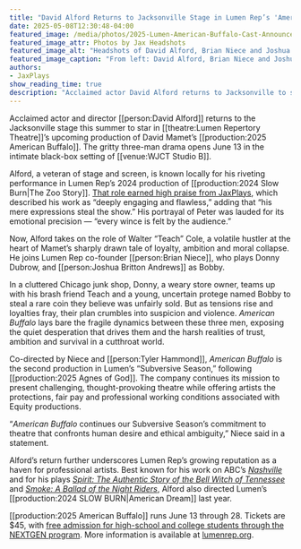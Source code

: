 ```yaml
---
title: "David Alford Returns to Jacksonville Stage in Lumen Rep’s 'American Buffalo'"
date: 2025-05-08T12:30:48-04:00
featured_image: /media/photos/2025-Lumen-American-Buffalo-Cast-Announcement.webp
featured_image_attr: Photos by Jax Headshots
featured_image_alt: "Headshots of David Alford, Brian Niece and Joshua Britton Andrews in black shirts against light backgrounds, framed against a dark textured backdrop with the American Buffalo logo."
featured_image_caption: "From left: David Alford, Brian Niece and Joshua Britton Andrews lead the cast of *American Buffalo* at Lumen Repertory Theatre."
authors: 
- JaxPlays
show_reading_time: true
description: "Acclaimed actor David Alford returns to Jacksonville to star in Lumen Repertory Theatre's production of David Mamet's American Buffalo, opening June 13."
---
```

Acclaimed actor and director [[person:David Alford]] returns to the Jacksonville stage this summer to star in [[theatre:Lumen Repertory Theatre]]’s upcoming production of David Mamet’s [[production:2025 American Buffalo]]. The gritty three-man drama opens June 13 in the intimate black-box setting of [[venue:WJCT Studio B]].

Alford, a veteran of stage and screen, is known locally for his riveting performance in Lumen Rep’s 2024 production of [[production:2024 Slow Burn|The Zoo Story]]. [That role earned high praise from JaxPlays](/reviews/2024/07/13/theatrical-mastery-in-lumen-reps-slow-burn-questions-cultural-constructs/), which described his work as “deeply engaging and flawless,” adding that “his mere expressions steal the show.” His portrayal of Peter was lauded for its emotional precision — “every wince is felt by the audience.”

Now, Alford takes on the role of Walter “Teach” Cole, a volatile hustler at the heart of Mamet’s sharply drawn tale of loyalty, ambition and moral collapse. He joins Lumen Rep co-founder [[person:Brian Niece]], who plays Donny Dubrow, and [[person:Joshua Britton Andrews]] as Bobby.

In a cluttered Chicago junk shop, Donny, a weary store owner, teams up with his brash friend Teach and a young, uncertain protege named Bobby to steal a rare coin they believe was unfairly sold. But as tensions rise and loyalties fray, their plan crumbles into suspicion and violence. *American Buffalo* lays bare the fragile dynamics between these three men, exposing the quiet desperation that drives them and the harsh realities of trust, ambition and survival in a cutthroat world.

Co-directed by Niece and [[person:Tyler Hammond]], *American Buffalo* is the second production in Lumen’s “Subversive Season,” following [[production:2025 Agnes of God]]. The company continues its mission to present challenging, thought-provoking theatre while offering artists the protections, fair pay and professional working conditions associated with Equity productions.

“*American Buffalo* continues our Subversive Season’s commitment to theatre that confronts human desire and ethical ambiguity,” Niece said in a statement.

Alford’s return further underscores Lumen Rep’s growing reputation as a haven for professional artists. Best known for his work on ABC’s *[Nashville](https://www.imdb.com/title/tt2281375/)* and for his plays *[Spirit: The Authentic Story of the Bell Witch of Tennessee](https://bellwitchfallfestival.com/our-shows/spirit/)* and *[Smoke: A Ballad of the Night Riders](https://bellwitchfallfestival.com/our-shows/smoke/)*, Alford also directed Lumen’s [[production:2024 SLOW BURN|American Dream]] last year.

[[production:2025 American Buffalo]] runs June 13 through 28. Tickets are $45, with [free admission for high-school and college students through the NEXTGEN program](/news/2025/03/04/lumen-rep-offers-free-theatre-admission-to-high-school-students-for-2025-season/). More information is available at [lumenrep.org](https://lumenrep.org).